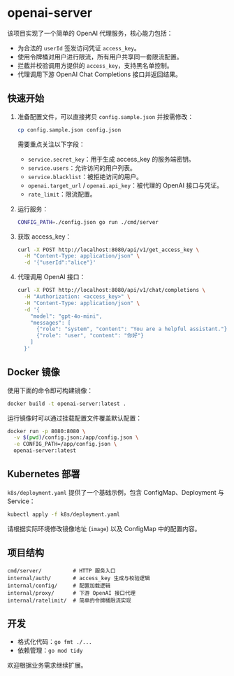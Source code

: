 # openai-server

该项目实现了一个简单的 OpenAI 代理服务，核心能力包括：

* 为合法的 `userId` 签发访问凭证 `access_key`。
* 使用令牌桶对用户进行限流，所有用户共享同一套限流配置。
* 拦截并校验调用方提供的 `access_key`，支持黑名单控制。
* 代理调用下游 OpenAI Chat Completions 接口并返回结果。

## 快速开始

1. 准备配置文件，可以直接拷贝 `config.sample.json` 并按需修改：
   ```bash
   cp config.sample.json config.json
   ```
   需要重点关注以下字段：
   * `service.secret_key`：用于生成 access_key 的服务端密钥。
   * `service.users`：允许访问的用户列表。
   * `service.blacklist`：被拒绝访问的用户。
   * `openai.target_url` / `openai.api_key`：被代理的 OpenAI 接口与凭证。
   * `rate_limit`：限流配置。

2. 运行服务：
   ```bash
   CONFIG_PATH=./config.json go run ./cmd/server
   ```

3. 获取 access_key：
   ```bash
   curl -X POST http://localhost:8080/api/v1/get_access_key \
     -H "Content-Type: application/json" \
     -d '{"userId":"alice"}'
   ```

4. 代理调用 OpenAI 接口：
   ```bash
   curl -X POST http://localhost:8080/api/v1/chat/completions \
     -H "Authorization: <access_key>" \
     -H "Content-Type: application/json" \
     -d '{
       "model": "gpt-4o-mini",
       "messages": [
         {"role": "system", "content": "You are a helpful assistant."},
         {"role": "user", "content": "你好"}
       ]
     }'
   ```

## Docker 镜像

使用下面的命令即可构建镜像：
```bash
docker build -t openai-server:latest .
```

运行镜像时可以通过挂载配置文件覆盖默认配置：
```bash
docker run -p 8080:8080 \
  -v $(pwd)/config.json:/app/config.json \
  -e CONFIG_PATH=/app/config.json \
  openai-server:latest
```

## Kubernetes 部署

`k8s/deployment.yaml` 提供了一个基础示例，包含 ConfigMap、Deployment 与 Service：
```bash
kubectl apply -f k8s/deployment.yaml
```

请根据实际环境修改镜像地址 (`image`) 以及 ConfigMap 中的配置内容。

## 项目结构

```
cmd/server/          # HTTP 服务入口
internal/auth/       # access_key 生成与校验逻辑
internal/config/     # 配置加载逻辑
internal/proxy/      # 下游 OpenAI 接口代理
internal/ratelimit/  # 简单的令牌桶限流实现
```

## 开发

* 格式化代码：`go fmt ./...`
* 依赖管理：`go mod tidy`

欢迎根据业务需求继续扩展。
